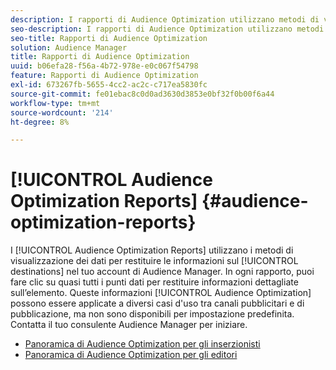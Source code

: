 ```yaml
---
description: I rapporti di Audience Optimization utilizzano metodi di visualizzazione dei dati per restituire informazioni sulle destinazioni nel tuo account di Audience Manager. In ogni rapporto, puoi fare clic su quasi tutti i punti dati per restituire informazioni dettagliate sull’elemento. Queste informazioni di Audience Optimization possono essere applicate a diversi casi d’uso tra canali pubblicitari e di pubblicazione, ma non sono disponibili per impostazione predefinita. Contatta il tuo consulente Audience Manager per iniziare.
seo-description: I rapporti di Audience Optimization utilizzano metodi di visualizzazione dei dati per restituire informazioni sulle destinazioni nel tuo account di Audience Manager. In ogni rapporto, puoi fare clic su quasi tutti i punti dati per restituire informazioni dettagliate sull’elemento. Queste informazioni di Audience Optimization possono essere applicate a diversi casi d’uso tra canali pubblicitari e di pubblicazione, ma non sono disponibili per impostazione predefinita. Contatta il tuo consulente Audience Manager per iniziare.
seo-title: Rapporti di Audience Optimization
solution: Audience Manager
title: Rapporti di Audience Optimization
uuid: b06efa28-f56a-4b72-978e-e0c067f54798
feature: Rapporti di Audience Optimization
exl-id: 673267fb-5655-4cc2-ac2c-c717ea5830fc
source-git-commit: fe01ebac8c0d0ad3630d3853e0bf32f0b00f6a44
workflow-type: tm+mt
source-wordcount: '214'
ht-degree: 8%

---
```


# [!UICONTROL Audience Optimization Reports] {#audience-optimization-reports}

I [!UICONTROL Audience Optimization Reports] utilizzano i metodi di visualizzazione dei dati per restituire le informazioni sul [!UICONTROL destinations] nel tuo account di Audience Manager. In ogni rapporto, puoi fare clic su quasi tutti i punti dati per restituire informazioni dettagliate sull’elemento. Queste informazioni [!UICONTROL Audience Optimization] possono essere applicate a diversi casi d&#39;uso tra canali pubblicitari e di pubblicazione, ma non sono disponibili per impostazione predefinita. Contatta il tuo consulente Audience Manager per iniziare.

+ [Panoramica di Audience Optimization per gli inserzionisti](aor-advertisers/aor-advertisers.md)
+ [Panoramica di Audience Optimization per gli editori](aor-publishers/aor-publishers.md)
